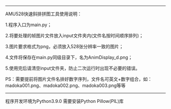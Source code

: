 ----------------------------------------------------------------------------
AMU528快速斜排拼图工具使用说明：

1.程序入口为main.py；

2.将要处理的帧图片文件放入input文件夹内(文件名按时间顺序排列)；

3.图片要求格式为png，必须放入528张分辨率一致的图片；

4.文件将保存在main.py同级目录下，名为AnimDisplay_d.png；

5.使用完后请清空input文件夹，防止二次运行时出现不必要的错误。

PS：需要提前将图片文件名排好数字序列，文件名可英文+数字组合，如：madoka001.png、madoka002.png、madoka003.png等等

----------------------------------------------------------------------------
程序开发环境为Python3.9.0
需要安装Python Pillow(PIL)库